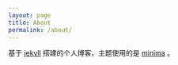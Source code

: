 ```yaml
---
layout: page
title: About
permalink: /about/
---
```


基于 [jekyll](https://github.com/jekyll) 搭建的个人博客，主题使用的是 [minima](https://github.com/jekyll/minima) 。
